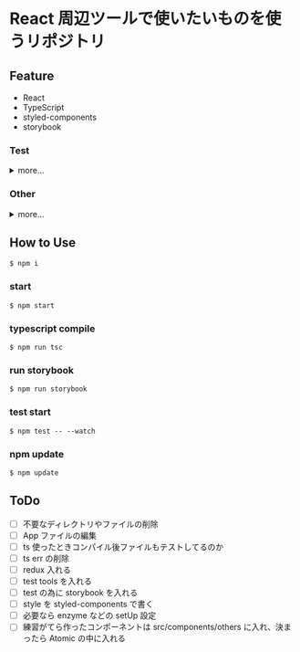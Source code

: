 # React 周辺ツールで使いたいものを使うリポジトリ

## Feature

- React
- TypeScript
- styled-components
- storybook

### Test

<details><summary>more...</summary><p>

- react-addons-test-utils
- jest
  - ts-jest
  - @types/jest
- enzyme
  </p></details>

### Other

<details><summary>more...</summary><p>

- 絵文字コミットメッセージ [参考リンク](https://qiita.com/nishina555/items/4b4bb79dc93398d4d0a1)
  </p></details>

## How to Use

`$ npm i`

### start

`$ npm start`

### typescript compile

`$ npm run tsc`

### run storybook

`$ npm run storybook`

### test start

`$ npm test -- --watch`

### npm update

`$ npm update`

## ToDo

- [ ] 不要なディレクトリやファイルの削除
- [ ] App ファイルの編集
- [ ] ts 使ったときコンパイル後ファイルもテストしてるのか
- [ ] ts err の削除
- [ ] redux 入れる
- [ ] test tools を入れる
- [ ] test の為に storybook を入れる
- [ ] style を styled-components で書く
- [ ] 必要なら enzyme などの setUp 設定
- [ ] 練習がてら作ったコンポーネントは src/components/others に入れ、決まったら Atomic の中に入れる
